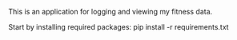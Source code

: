 This is an application for logging and viewing my fitness data.

Start by installing required packages:
pip install -r requirements.txt
